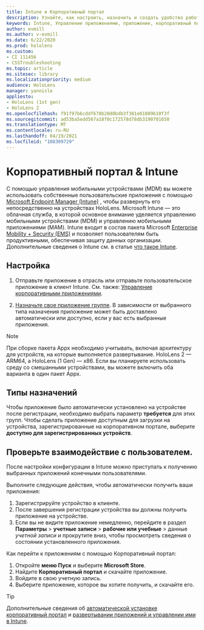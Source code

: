 ```yaml
---
title: Intune и Корпоративный портал
description: Узнайте, как настроить, назначить и создать удобство работы пользователей с помощью Intune, управления мобильными устройствами и корпоративного портала.
keywords: Intune, Управление приложениями, приложение, корпоративный портал, портал, hololens
author: evmill
ms.author: v-evmill
ms.date: 6/22/2020
ms.prod: hololens
ms.custom:
- CI 111456
- CSSTroubleshooting
ms.topic: article
ms.sitesec: library
ms.localizationpriority: medium
audience: HoloLens
manager: yannisle
appliesto:
- HoloLens (1st gen)
- HoloLens 2
ms.openlocfilehash: f91f97b6cddf678b20d0bdb3f381e01809b10f3f
ms.sourcegitcommit: ad53ba5edd567a18f0c172578d78db3190701650
ms.translationtype: MT
ms.contentlocale: ru-RU
ms.lasthandoff: 04/19/2021
ms.locfileid: "108309729"
---
```

# <a name="intune--company-portal"></a>Корпоративный портал & Intune

С помощью управления мобильными устройствами (MDM) вы можете использовать собственные пользовательские приложения с помощью [Microsoft Endpoint Manager (Intune)](https://docs.microsoft.com/intune/windows-holographic-for-business) , чтобы развернуть его непосредственно на устройствах HoloLens. Microsoft Intune — это облачная служба, в которой основное внимание уделяется управлению мобильными устройствами (MDM) и управлению мобильными приложениями (MAM). Intune входит в состав пакета Microsoft [Enterprise Mobility + Security (EMS)](https://www.microsoft.com/microsoft-365/enterprise-mobility-security) и позволяет пользователям быть продуктивными, обеспечивая защиту данных организации. Дополнительные сведения о Intune см. в статье [что такое Intune](https://docs.microsoft.com/mem/intune/fundamentals/what-is-intune).

## <a name="setup"></a>Настройка

1. Отправьте приложение в отрасль или отправьте пользовательское приложение в клиент Intune. См. также: [Управление корпоративными приложениями](https://docs.microsoft.com/windows/client-management/mdm/enterprise-app-management).

2. [Назначьте свое приложение группе](https://docs.microsoft.com/mem/intune/apps/apps-deploy). В зависимости от выбранного типа назначения приложение может быть доставлено автоматически или доступно, если у вас есть выбранные приложения.

> [!NOTE]
> При сборке пакета Appx необходимо учитывать, включая архитектуру для устройств, на которые выполняется развертывание. HoloLens 2 — ARM64, а HoloLens (1 Gen) — x86. Если вы планируете использовать среду со смешанными устройствами, вы можете включить оба варианта в один пакет Appx.

## <a name="assignment-types"></a>Типы назначений

Чтобы приложение было автоматически установлено на устройстве после регистрации, необходимо выбрать параметр **требуется** для этих групп.
Чтобы сделать приложение доступным для загрузки на устройства, зарегистрированные на корпоративном портале, выберите **доступно для зарегистрированных устройств**.

## <a name="end-user-experience"></a>Проверьте взаимодействие с пользователем.

После настройки конфигурации в Intune можно приступать к получению выбранных приложений конечными пользователями.

Выполните следующие действия, чтобы автоматически получить ваши приложения:

1. Зарегистрируйте устройство в клиенте.
2. После завершения регистрации устройства вы должны получить приложение на устройстве.
3. Если вы не видите приложение немедленно, перейдите в раздел **Параметры**  >  **учетные записи**  >  **рабочие или учебные**  >  данные *учетной записи* и прокрутите вниз, чтобы просмотреть сведения о состоянии установленного приложения.

Как перейти к приложениям с помощью Корпоративный портал:

1. Откройте **меню Пуск** и выберите **Microsoft Store**.
2. Найдите **Корпоративный портал** и скачайте приложение.
3. Войдите в свою учетную запись.
4. Выберите приложение, которое вы хотите получить, и скачайте его.

> [!Tip]
> Дополнительные сведения об [автоматической установке корпоративный портал](https://docs.microsoft.com/mem/intune/apps/company-portal-app) и [развертывании приложений и управлении ими в Intune](https://docs.microsoft.com/mem/intune/fundamentals/windows-holographic-for-business#deploy-and-manage-apps).
